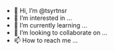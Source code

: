 - 👋 Hi, I’m @tsyrtnsr
- 👀 I’m interested in ...
- 🌱 I’m currently learning ...
- 💞️ I’m looking to collaborate on ...
- 📫 How to reach me ...

<!---
tsyrtnsr/tsyrtnsr is a ✨ special ✨ repository because its `README.md` (this file) appears on your GitHub profile.
You can click the Preview link to take a look at your changes.
--->
